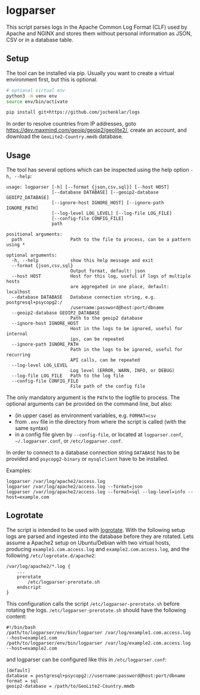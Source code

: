 # logparser

This script parses logs in the Apache Common Log Format (CLF) used by Apache and NGINX and stores them without personal information as JSON, CSV or in a database table.

## Setup

The tool can be installed via pip. Usually you want to create a virtual environment first, but this is optional.

```bash
# optional virtual env
python3 -m venv env
source env/bin/activate

pip install git+https://github.com/jochenklar/logs
```

In order to resolve countries from IP addresses, goto <https://dev.maxmind.com/geoip/geoip2/geolite2/>, create an account, and download the `GeoLite2-Country.mmdb` database.

## Usage

The tool has several options which can be inspected using the help option `-h, --help`:

```
usage: logparser [-h] [--format {json,csv,sql}] [--host HOST]
                 [--database DATABASE] [--geoip2-database GEOIP2_DATABASE]
                 [--ignore-host IGNORE_HOST] [--ignore-path IGNORE_PATH]
                 [--log-level LOG_LEVEL] [--log-file LOG_FILE]
                 [--config-file CONFIG_FILE]
                 path

positional arguments:
  path                  Path to the file to process, can be a pattern using *

optional arguments:
  -h, --help            show this help message and exit
  --format {json,csv,sql}
                        Output format, default: json
  --host HOST           Host for this log, useful if logs of multiple hosts
                        are aggregated in one place, default: localhost
  --database DATABASE   Database connection string, e.g. postgresql+psycopg2:/
                        /username:password@host:port/dbname
  --geoip2-database GEOIP2_DATABASE
                        Path to the geoip2 database
  --ignore-host IGNORE_HOST
                        Host in the logs to be ignored, useful for internal
                        ips, can be repeated
  --ignore-path IGNORE_PATH
                        Path in the logs to be ignored, useful for recurring
                        API calls, can be repeated
  --log-level LOG_LEVEL
                        Log level (ERROR, WARN, INFO, or DEBUG)
  --log-file LOG_FILE   Path to the log file
  --config-file CONFIG_FILE
                        File path of the config file
```

The only mandatory argument is the `PATH` to the logfile to process. The optional arguments can be provided on the command line, but also:

* (in upper case) as environment variables, e.g. `FORMAT=csv`
* from `.env` file in the directory from where the script is called (with the same syntax)
* in a config file given by `--config-file`, or located at `logparser.conf`, `~/.logparser.conf`, or `/etc/logparser.conf`.

In order to connect to a database connection string `DATABASE` has to be provided and `psycopg2-binary` or `mysqlclient` have to be installed.

Examples:

```
logparser /var/log/apache2/access.log
logparser /var/log/apache2/access.log --format=json
logparser /var/log/apache2/access.log --format=sql --log-level=info --host=example.com
```

## Logrotate

The script is intended to be used with [logrotate](https://linux.die.net/man/8/logrotate). With the following setup logs are parsed and ingested into the database before they are rotated. Lets assume a Apache2 setup on Ubuntu/Debian with two virtual hosts, producing `example1.com.access.log` and `example2.com.access.log`, and the following `/etc/logrotate.d/apache2`:

```
/var/log/apache2/*.log {
    ...
    prerotate
        /etc/logparser-prerotate.sh
    endscript
}
```

This configuration calls the script `/etc/logparser-prerotate.sh` before rotating the logs. `/etc/logparser-prerotate.sh` should have the following content:

```
#!/bin/bash
/path/to/logparser/env/bin/logparser /var/log/example1.com.access.log --host=example1.com
/path/to/logparser/env/bin/logparser /var/log/example2.com.access.log --host=example2.com
```

and logparser can be configured like this in `/etc/logparser.conf`:

```
[default]
database = postgresql+psycopg2://username:password@host:port/dbname
format = sql
geoip2-database = /path/to/GeoLite2-Country.mmdb
```
